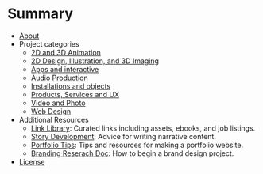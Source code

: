 # Summary

* [About](README.md)
* Project categories
  * [2D and 3D Animation](animation.md)
  * [2D Design, Illustration, and 3D Imaging](illustration-and-2d.md)
  * [Apps and interactive](apps-and-interactive.md)
  * [Audio Production](audio.md)
  * [Installations and objects](installations-and-objects.md)
  * [Products, Services and UX](products-services-ux.md)
  * [Video and Photo](video-and-photo.md)
  * [Web Design](web-design.md)
* Additional Resources
  * [Link Library](https://prof-ben.notion.site/link-library?v=56e72d7782ea4f948f54a7bf768fb13c&pvs=4): Curated links including assets, ebooks, and job listings.
  * [Story Development](story-development.md): Advice for writing narrative content.
  * [Portfolio Tips](portfolio-tips.md): Tips and resources for making a portfolio website.
  * [Branding Reserach Doc](branding-research-doc.md): How to begin a brand design project.
* [License](license.md)
